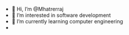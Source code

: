 - 👋 Hi, I’m @Mhatrerraj
- 👀 I’m interested in software development
- 🌱 I’m currently learning computer engineering
- 

<!---
Mhatrerraj/Mhatrerraj is a ✨ special ✨ repository because its `README.md` (this file) appears on your GitHub profile.
You can click the Preview link to take a look at your changes.
--->
